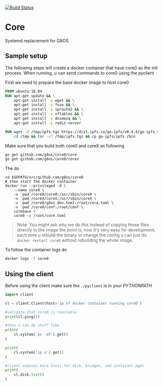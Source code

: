 
[![Build Status](https://travis-ci.org/g8os/core.svg?branch=master)](https://travis-ci.org/g8os/core)

# Core 

Systemd replacement for G8OS

## Sample setup
The following steps will create a docker container that have core0 as the init process. When running,
u can send commands to core0 using the pyclient

First we need to prepare the base docker image to host core0
```dockerfile
FROM ubuntu:16.04
RUN apt-get update && \
    apt-get install -y wget && \
    apt-get install -y fuse && \
    apt-get install -y iproute2 && \
    apt-get install -y nftables && \
    apt-get install -y dnsmasq && \
    apt-get install -y redis-server

RUN wget -O /tmp/ipfs.tgz https://dist.ipfs.io/go-ipfs/v0.4.4/go-ipfs_v0.4.4_linux-amd64.tar.gz && \
    cd /tmp && tar -xf /tmp/ipfs.tgz && cp go-ipfs/ipfs /bin
```

Make sure that you build both core0 and coreX as following
```bash
go get github.com/g8os/core0/core
go get github.com/g8os/core0/corex
```

The do 
```
cd $GOPATH/src/github.com/g8os/core0
# then start the docker container
docker run --privileged -d \
    --name core0 \
    -v `pwd`/core0/core0:/usr/sbin/core0 \
    -v `pwd`/coreX/coreX:/usr/sbin/coreX \
    -v `pwd`/core0/g8os.dev.toml:/root/core.toml \
    -v `pwd`/core0/conf:/root/conf \
    corebase \
    core0 -c /root/core.toml
```

> Note: You might ask why we do this instead of copying those files directly to the image
> the point is, now it's very easy for development, each time u rebuild the binary or change the config
> u can just do `docker restart core0` without rebuilding the whole image.

To follow the container logs do
```bash
docker logs -f core0
```

## Using the client
Before using the client make sure the `./pyclient` is in your *PYTHONPATH*

```python
import client

cl = client.Client(host='ip of docker container running core0')

#validate that core0 is reachable
print(cl.ping())

#then u can do stuff like
print(
    cl.system('ps -eF').get()
)

print(
    cl.system('ip a').get()
)

#client exposes more tools for disk, bridges, and container mgmt 
print(
    cl.disk.list()
)
```